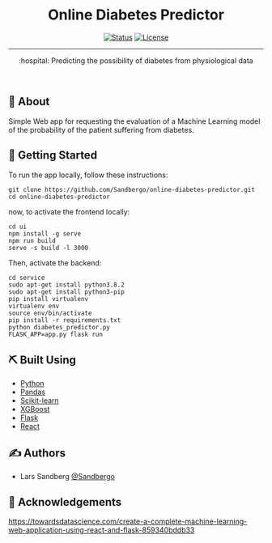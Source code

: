 

<h1 align="center">Online Diabetes Predictor</h1>

<div align="center">

  [![Status](https://img.shields.io/badge/status-active-success.svg)]() 
  [![License](https://img.shields.io/badge/license-MIT-blue.svg)](/LICENSE)

</div>

---

<p align="center">
:hospital: Predicting the possibility of diabetes from physiological data 
</p>
<br> 

## 🧐 About <a name = "about"></a>
Simple Web app for requesting the evaluation of a Machine Learning model of the probability of the patient suffering from diabetes. 

## 🏁 Getting Started <a name = "getting_started"></a>

To run the app locally, follow these instructions:

```
git clone https://github.com/Sandbergo/online-diabetes-predictor.git
cd online-diabetes-predictor
```
now, to activate the frontend locally:
```
cd ui
npm install -g serve
npm run build
serve -s build -l 3000
```
Then, activate the backend:
```
cd service
sudo apt-get install python3.8.2
sudo apt-get install python3-pip
pip install virtualenv
virtualenv env
source env/bin/activate 
pip install -r requirements.txt
python diabetes_predictor.py
FLASK_APP=app.py flask run
```

## ⛏️ Built Using <a name = "built_using"></a>
- [Python](https://www.python.org/) 
- [Pandas](https://pandas.pydata.org/)
- [Scikit-learn](https://scikit-learn.org/stable/)
- [XGBoost](https://xgboost.readthedocs.io/en/latest/)
- [Flask](https://flask.palletsprojects.com/en/1.1.x/)
- [React](https://reactjs.org/)
    
## ✍️ Authors <a name = "authors"></a>
- Lars Sandberg [@Sandbergo](https://github.com/Sandbergo)

## 🎉 Acknowledgements
https://towardsdatascience.com/create-a-complete-machine-learning-web-application-using-react-and-flask-859340bddb33
